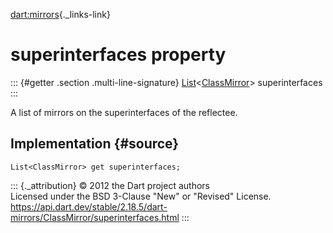 [dart:mirrors](../../dart-mirrors/dart-mirrors-library){._links-link}

superinterfaces property
========================

::: {#getter .section .multi-line-signature}
[List](../../dart-core/list-class)\<[ClassMirror](../classmirror-class)\>
superinterfaces
:::

A list of mirrors on the superinterfaces of the reflectee.

Implementation {#source}
--------------

``` {.language-dart data-language="dart"}
List<ClassMirror> get superinterfaces;
```

::: {._attribution}
© 2012 the Dart project authors\
Licensed under the BSD 3-Clause \"New\" or \"Revised\" License.\
<https://api.dart.dev/stable/2.18.5/dart-mirrors/ClassMirror/superinterfaces.html>
:::
